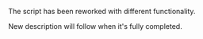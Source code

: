 The script has been reworked with different functionality.  

New description will follow when it's fully completed.
